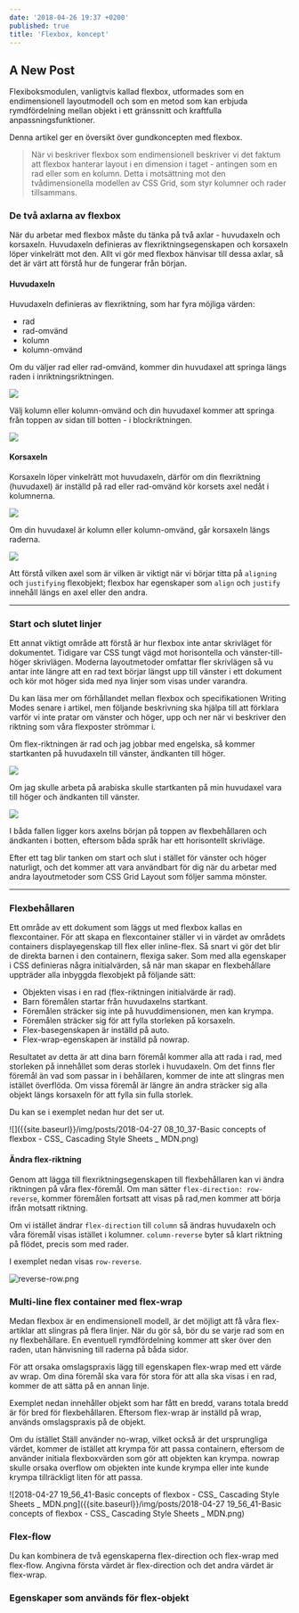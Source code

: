```yaml
---
date: '2018-04-26 19:37 +0200'
published: true
title: 'Flexbox, koncept'
---
```

## A New Post

Flexiboksmodulen, vanligtvis kallad flexbox, utformades som en endimensionell layoutmodell och som en metod som kan erbjuda rymdfördelning mellan objekt i ett gränssnitt och kraftfulla anpassningsfunktioner. 

Denna artikel ger en översikt över gundkoncepten med flexbox.

> När vi beskriver flexbox som endimensionell beskriver vi det faktum att flexbox hanterar layout i en dimension i taget - antingen som en rad eller som en kolumn. Detta  i motsättning mot den tvådimensionella modellen av CSS Grid, som styr kolumner och rader tillsammans.

### De två axlarna av flexbox

När du arbetar med flexbox måste du tänka på två axlar - huvudaxeln och korsaxeln. Huvudaxeln definieras av flexriktningsegenskapen och korsaxeln löper vinkelrätt mot den. Allt vi gör med flexbox hänvisar till dessa axlar, så det är värt att förstå hur de fungerar från början.

#### Huvudaxeln

Huvudaxeln definieras av flexriktning, som har fyra möjliga värden:

* rad
* rad-omvänd
* kolumn 
* kolumn-omvänd

Om du väljer rad eller rad-omvänd, kommer din huvudaxel att springa längs raden i inriktningsriktningen.

![](https://mdn.mozillademos.org/files/15614/Basics1.png)

Välj kolumn eller kolumn-omvänd och din huvudaxel kommer att springa från toppen av sidan till botten - i blockriktningen.

![](https://mdn.mozillademos.org/files/15615/Basics2.png)

#### Korsaxeln

Korsaxeln löper vinkelrätt mot huvudaxeln, därför om din flexriktning (huvudaxel) är inställd på rad eller rad-omvänd kör korsets axel nedåt i kolumnerna.

![](https://mdn.mozillademos.org/files/15616/Basics3.png)

Om din huvudaxel är kolumn eller kolumn-omvänd, går korsaxeln längs raderna.

![](https://mdn.mozillademos.org/files/15617/Basics4.png)


Att förstå vilken axel som är vilken är viktigt när vi börjar titta på `aligning` och `justifying` flexobjekt; flexbox har egenskaper som `align`
och `justify` innehåll längs en axel eller den andra.

---

### Start och slutet linjer

Ett annat viktigt område att förstå är hur flexbox inte antar skrivläget för dokumentet. Tidigare var CSS tungt vägd mot horisontella och vänster-till-höger skrivlägen. Moderna layoutmetoder omfattar fler skrivlägen så vu antar  inte längre att en rad text börjar längst upp till vänster i ett dokument och kör mot höger sida med nya linjer som visas under varandra.

Du kan läsa mer om förhållandet mellan flexbox och specifikationen Writing Modes senare i artikel, men följande beskrivning ska hjälpa till att förklara varför vi inte pratar om vänster och höger, upp och ner när vi beskriver den riktning som våra flexposter strömmar i.

Om flex-riktningen är rad och jag jobbar med engelska, så kommer startkanten på huvudaxeln till vänster, ändkanten till höger.

![](https://mdn.mozillademos.org/files/15618/Basics5.png)

Om jag skulle arbeta på arabiska skulle startkanten på min huvudaxel vara till höger och ändkanten till vänster.

![](https://mdn.mozillademos.org/files/15619/Basics6.png)

I båda fallen ligger kors axelns början på toppen av flexbehållaren och ändkanten i botten, eftersom båda språk har ett horisontellt skrivläge.

Efter ett tag blir tanken om start och slut i stället för vänster och höger naturligt, och det kommer att vara användbart för dig när du arbetar med andra layoutmetoder som CSS Grid Layout som följer samma mönster.

---

### Flexbehållaren

Ett område av ett dokument som läggs ut med flexbox kallas en flexcontainer. 
För att skapa en flexcontainer ställer vi in värdet av områdets containers displayegenskap till flex eller inline-flex. Så snart vi gör det blir de direkta barnen i den containern, flexiga saker. Som med alla egenskaper i CSS definieras några initialvärden, så när man skapar en flexbehållare uppträder alla inbyggda flexobjekt på följande sätt:

* Objekten visas i en rad (flex-riktningen initialvärde är rad).
* Barn föremålen startar från huvudaxelns startkant.
* Föremålen sträcker sig inte på huvuddimensionen, men kan krympa.
* Föremålen sträcker sig för att fylla storleken på korsaxeln.
* Flex-basegenskapen är inställd på auto.
* Flex-wrap-egenskapen är inställd på nowrap.

Resultatet av detta är att dina barn föremål kommer alla att rada i rad, med storleken på innehållet som deras storlek i huvudaxeln. Om det finns fler föremål än vad som passar in i behållaren, kommer de inte att slingras men istället överflöda. Om vissa föremål är längre än andra sträcker sig alla objekt längs korsaxeln för att fylla sin fulla storlek.

Du kan se i exemplet nedan hur det ser ut.

![]({{site.baseurl}}/img/posts/2018-04-27 08_10_37-Basic concepts of flexbox - CSS_ Cascading Style Sheets _ MDN.png)

#### Ändra flex-riktning

Genom att lägga till flexriktningsegenskapen till flexbehållaren kan vi ändra riktningen på våra flex-föremål. Om man sätter `flex-direction: row-reverse`, kommer föremålen fortsatt att visas på rad,men kommer att börja ifrån motsatt riktning.

Om vi istället ändrar `flex-direction` till `column` så ändras huvudaxeln och  våra föremål visas istället i kolumner. `column-reverse` byter så klart riktning på flödet, precis som med rader. 

I exemplet nedan visas `row-reverse`.

![reverse-row.png]({{site.baseurl}}/img/posts/reverse-row.png)

### Multi-line flex container med flex-wrap

Medan flexbox är en endimensionell modell, är det möjligt att få våra flex-artiklar att slingras på flera linjer. När du gör så, bör du se varje rad som en ny flexbehållare. En eventuell rymdfördelning kommer att sker över den raden, utan hänvisning till raderna på båda sidor.

För att orsaka omslagspraxis lägg till egenskapen flex-wrap med ett värde av wrap. Om dina föremål ska vara för stora för att alla ska visas i en rad, kommer de att sätta på en annan linje.

Exemplet nedan innehåller objekt som har fått en bredd, varans totala bredd är för bred för flexbehållaren. Eftersom flex-wrap är inställd på wrap, används omslagspraxis på de objekt.

Om du istället Ställ använder no-wrap, vilket också är det ursprungliga värdet,  kommer de istället att krympa för att passa containern, eftersom de använder initiala flexboxvärden som gör att objekten kan krympa. nowrap skulle orsaka overflow om objekten inte kunde krympa eller inte kunde krympa tillräckligt liten för att passa.

![2018-04-27 19_56_41-Basic concepts of flexbox - CSS_ Cascading Style Sheets _ MDN.png]({{site.baseurl}}/img/posts/2018-04-27 19_56_41-Basic concepts of flexbox - CSS_ Cascading Style Sheets _ MDN.png)

### Flex-flow 

Du kan kombinera de två egenskaperna flex-direction och flex-wrap med flex-flow. Angivna första värdet är flex-direction och det andra värdet är flex-wrap.

### Egenskaper som används för flex-objekt

